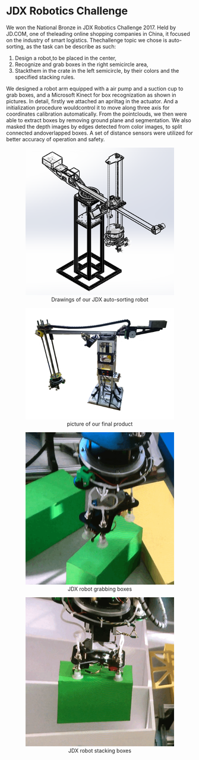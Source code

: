 # JDX Robotics Challenge


We won the National Bronze in JDX Robotics Challenge 2017. Held by JD.COM, one of theleading online shopping companies in China, it focused on the industry of smart logistics.
Thechallenge topic we chose is auto-sorting, as the task can be describe as such:

1. Design a robot,to be placed in the center,
2. Recognize and grab boxes in the right semicircle area,
3. Stackthem in the crate in the left semicircle, by their colors and the specified stacking rules.

We designed a robot arm equipped with a air pump and a suction cup to grab boxes, and a Microsoft Kinect for box recognization as shown in pictures.
In detail, firstly we attached an apriltag in the actuator.
And a initialization procedure wouldcontrol it to move along three axis for coordinates calibration automatically.
From the pointclouds, we then were able to extract boxes by removing ground plane and segmentation.
We also masked the depth images by edges detected from color images, to split connected andoverlapped boxes.
A set of distance sensors were utilized for better accuracy of operation and safety.

<div style="text-align:center">
<figure>
  <img src="./jdx_drawing.png" alt="drawing" width="400"/>
  <figcaption>Drawings of our JDX auto-sorting robot</figcaption>
</figure>

<figure>
  <img src="./jdx_final.jpg" alt="final product" width="400"/>
  <figcaption>picture of our final product</figcaption>
</figure>

<figure>
  <img src="./move1.gif" alt="move1" width="400"/>
  <figcaption>JDX robot grabbing boxes</figcaption>
</figure>

<figure>
  <img src="./move2.gif" alt="move2" width="400"/>
  <figcaption>JDX robot stacking boxes</figcaption>
</figure>
</div>
